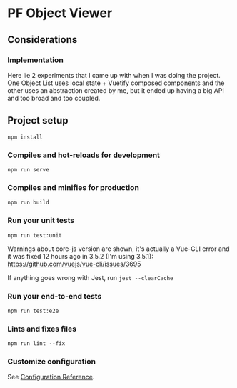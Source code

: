 # PF Object Viewer

## Considerations

### Implementation
Here lie 2 experiments that I came up with when I was doing the project. One Object List uses local state + Vuetify composed
components and the other uses an abstraction created by me, but it ended up having a big API and too broad and too coupled.
## Project setup
```
npm install
```

### Compiles and hot-reloads for development
```
npm run serve
```

### Compiles and minifies for production
```
npm run build
```

### Run your unit tests
```
npm run test:unit
```

Warnings about core-js version are shown, it's actually a Vue-CLI error and it was fixed 12 hours ago in 3.5.2 
(I'm using 3.5.1):
https://github.com/vuejs/vue-cli/issues/3695

If anything goes wrong with Jest, run `jest --clearCache`

### Run your end-to-end tests
```
npm run test:e2e
```

### Lints and fixes files
```
npm run lint --fix
```

### Customize configuration
See [Configuration Reference](https://cli.vuejs.org/config/).
